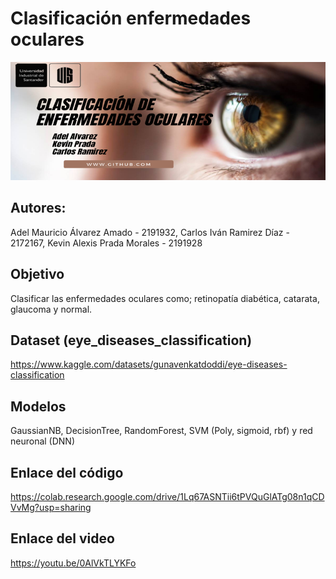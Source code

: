 # Clasificación enfermedades oculares
<img src="banner-ocular.png">

## Autores:

Adel Mauricio Álvarez Amado - 2191932, Carlos Iván Ramirez Díaz - 2172167, Kevin Alexis Prada Morales - 2191928

## Objetivo
Clasificar las enfermedades oculares como; retinopatía diabética, catarata, glaucoma y normal.

## Dataset (eye_diseases_classification)
https://www.kaggle.com/datasets/gunavenkatdoddi/eye-diseases-classification

## Modelos
GaussianNB, DecisionTree, RandomForest, SVM (Poly, sigmoid, rbf) y red neuronal (DNN)

## Enlace del código
https://colab.research.google.com/drive/1Lq67ASNTii6tPVQuGlATg08n1qCDVvMg?usp=sharing

## Enlace del video
https://youtu.be/0AlVkTLYKFo
